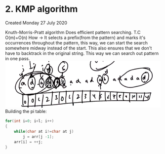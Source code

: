 # 2. KMP algorithm
Created Monday 27 July 2020

Knuth-Morris-Pratt algorithm
Does efficient pattern searching.
T.C O(m)+O(n)
How → It selects a prefix(from the pattern) and marks it's occurrences throughout the pattern, this way, we can start the search somewhere midway instead of the start. This also ensures that we don't have to backtrack in the original string. This way we can search out pattern in one pass.
![](./2._KMP_algorithm/pasted_image.png)
Building the pi table:
```c++
for(int i=0; i<l; i++)
{
	while(char at i!=char at j)
		j = arr[j -1];
	arr[i] = ++j;
}
```
